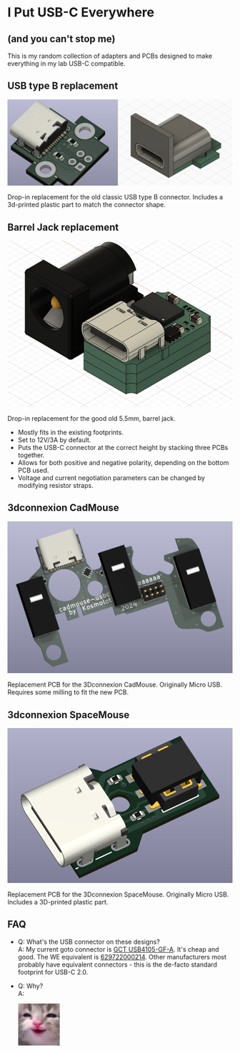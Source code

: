 # I Put USB-C Everywhere

## (and you can't stop me)

This is my random collection of adapters and PCBs designed to make everything
in my lab USB-C compatible.

## USB type B replacement

![usb-b2c](assets/usb-b2c.png)

Drop-in replacement for the old classic USB type B connector. Includes
a 3d-printed plastic part to match the connector shape.

## Barrel Jack replacement

![usb-c-barreljack](assets/usb-c-barreljack.png)

Drop-in replacement for the good old 5.5mm, barrel jack.

- Mostly fits in the existing footprints.
- Set to 12V/3A by default.
- Puts the USB-C connector at the correct height by stacking three PCBs together.
- Allows for both positive and negative polarity, depending on the bottom PCB used.
- Voltage and current negotiation parameters can be changed by modifying resistor straps.

## 3dconnexion CadMouse

![usb-c-cadmouse](assets/usb-c-cadmouse.png)

Replacement PCB for the 3Dconnexion CadMouse. Originally Micro USB.
Requires some milling to fit the new PCB.

## 3dconnexion SpaceMouse

![usb-c-spacemouse](assets/usb-c-spacemouse.png)

Replacement PCB for the 3Dconnexion SpaceMouse. Originally Micro USB.
Includes a 3D-printed plastic part.

## FAQ

- Q: What's the USB connector on these designs?  
  A: My current goto connector is [GCT USB4105-GF-A](https://octopart.com/search?q=USB4105-GF-A).
  It's cheap and good. The WE equivalent is [629722000214](https://www.we-online.com/en/components/products/WR-COM_USB_20_TYPE_C_RECEPTACLE_HORIZONTAL_SMT#629722000214).
  Other manufacturers most probably have equivalent connectors - this is
  the de-facto standard footprint for USB-C 2.0.

- Q: Why?  
  A:

    ![huehue](assets/cat.png)
